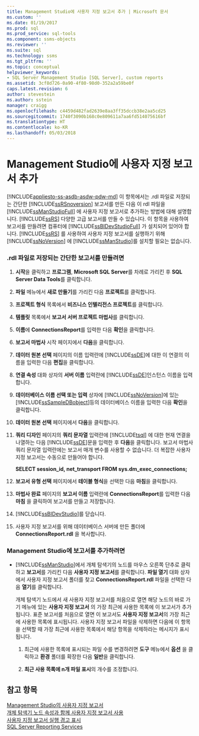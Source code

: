 ```yaml
---
title: Management Studio에 사용자 지정 보고서 추가 | Microsoft 문서
ms.custom: ''
ms.date: 01/19/2017
ms.prod: sql
ms.prod_service: sql-tools
ms.component: ssms-objects
ms.reviewer: ''
ms.suite: sql
ms.technology: ssms
ms.tgt_pltfrm: ''
ms.topic: conceptual
helpviewer_keywords:
- SQL Server Management Studio [SQL Server], custom reports
ms.assetid: 3cf8d726-0a90-4f80-98d0-352a2a59be0f
caps.latest.revision: 6
author: stevestein
ms.author: sstein
manager: craigg
ms.openlocfilehash: c4459d482fad2639e8aa3ff35dccb38e2aa5cd25
ms.sourcegitcommit: 1740f3090b168c0e809611a7aa6fd514075616bf
ms.translationtype: HT
ms.contentlocale: ko-KR
ms.lasthandoff: 05/03/2018
---
```

# <a name="add-a-custom-report-to-management-studio"></a>Management Studio에 사용자 지정 보고서 추가
[!INCLUDE[appliesto-ss-asdb-asdw-pdw-md](../../includes/appliesto-ss-asdb-asdw-pdw-md.md)]
이 항목에서는 .rdl 파일로 저장되는 간단한 [!INCLUDE[ssRSnoversion](../../includes/ssrsnoversion_md.md)] 보고서를 만든 다음 이 rdl 파일을 [!INCLUDE[ssManStudioFull](../../includes/ssmanstudiofull_md.md)] 에 사용자 지정 보고서로 추가하는 방법에 대해 설명합니다. [!INCLUDE[ssRS](../../includes/ssrs_md.md)] 다양한 고급 보고서를 만들 수 있습니다. 이 항목을 사용하여 보고서를 만들려면 컴퓨터에 [!INCLUDE[ssBIDevStudioFull](../../includes/ssbidevstudiofull_md.md)] 가 설치되어 있어야 합니다. [!INCLUDE[ssRS](../../includes/ssrs_md.md)] 를 사용하여 사용자 지정 보고서를 실행하기 위해 [!INCLUDE[ssNoVersion](../../includes/ssnoversion_md.md)] 에 [!INCLUDE[ssManStudio](../../includes/ssmanstudio_md.md)]를 설치할 필요는 없습니다.  
  
 
### <a name="to-create-a-simple-report-saved-as-an-rdl-file"></a>.rdl 파일로 저장되는 간단한 보고서를 만들려면  
  
1.  **시작**을 클릭하고 **프로그램**, **Microsoft SQL Server**를 차례로 가리킨 후 **SQL Server Data Tools**를 클릭합니다.  
  
2.  **파일** 메뉴에서 **새로 만들기**를 가리킨 다음 **프로젝트**를 클릭합니다.  
  
3.  **프로젝트 형식** 목록에서 **비즈니스 인텔리전스 프로젝트**를 클릭합니다.  
  
4.  **템플릿** 목록에서 **보고서 서버 프로젝트 마법사**를 클릭합니다.  
  
5.  **이름**에 **ConnectionsReport**를 입력한 다음 **확인**을 클릭합니다.  
  
6.  **보고서 마법사** 시작 페이지에서 **다음**을 클릭합니다.  
  
7.  **데이터 원본 선택** 페이지의 이름 입력란에 [!INCLUDE[ssDE](../../includes/ssde_md.md)]에 대한 이 연결의 이름을 입력한 다음 **편집**을 클릭합니다.  
  
8.  **연결 속성** 대화 상자의 **서버 이름** 입력란에 [!INCLUDE[ssDE](../../includes/ssde_md.md)]인스턴스 이름을 입력합니다.  
  
9. **데이터베이스 이름 선택 또는 입력** 상자에 [!INCLUDE[ssNoVersion](../../includes/ssnoversion_md.md)]에 있는 [!INCLUDE[ssSampleDBobject](../../includes/sssampledbobject_md.md)]등의 데이터베이스 이름을 입력한 다음 **확인**을 클릭합니다.  
  
10. **데이터 원본 선택** 페이지에서 **다음**을 클릭합니다.  
  
11. **쿼리 디자인** 페이지의 **쿼리 문자열** 입력란에 [!INCLUDE[tsql](../../includes/tsql_md.md)] 에 대한 현재 연결을 나열하는 다음 [!INCLUDE[ssDE](../../includes/ssde_md.md)]문을 입력한 후 **다음**을 클릭합니다. 보고서 마법사 쿼리 문자열 입력란에는 보고서 매개 변수를 사용할 수 없습니다. 더 복잡한 사용자 지정 보고서는 수동으로 만들어야 합니다.  
  
    **SELECT session_id, net_transport FROM sys.dm_exec_connections;**  
  
12. **보고서 유형 선택** 페이지에서 **테이블 형식**을 선택한 다음 **마침**을 클릭합니다.  
  
13. **마법사 완료** 페이지의 **보고서 이름** 입력란에 **ConnectionsReport**를 입력한 다음 **마침** 을 클릭하여 보고서를 만들고 저장합니다.  
  
14. [!INCLUDE[ssBIDevStudio](../../includes/ssbidevstudio_md.md)]를 닫습니다.  
  
15. 사용자 지정 보고서를 위해 데이터베이스 서버에 만든 폴더에 **ConnectionsReport.rdl** 을 복사합니다.  
  
### <a name="to-add-a-report-to-management-studio"></a>Management Studio에 보고서를 추가하려면  
  
-   [!INCLUDE[ssManStudio](../../includes/ssmanstudio_md.md)]에서 개체 탐색기의 노드를 마우스 오른쪽 단추로 클릭하고 **보고서**를 가리킨 다음 **사용자 지정 보고서**를 클릭합니다. **파일 열기** 대화 상자에서 사용자 지정 보고서 폴더를 찾고 **ConnectionsReport.rdl** 파일을 선택한 다음 **열기**를 클릭합니다.  
  
    개체 탐색기 노드에서 새 사용자 지정 보고서를 처음으로 열면 해당 노드의 바로 가기 메뉴에 있는 **사용자 지정 보고서** 의 가장 최근에 사용한 목록에 이 보고서가 추가됩니다. 표준 보고서를 처음으로 열면 이 보고서도 **사용자 지정 보고서**의 가장 최근에 사용한 목록에 표시됩니다. 사용자 지정 보고서 파일을 삭제하면 다음에 이 항목을 선택할 때 가장 최근에 사용한 목록에서 해당 항목을 삭제하라는 메시지가 표시됩니다.  
  
    1.  최근에 사용한 목록에 표시되는 파일 수를 변경하려면 **도구** 메뉴에서 **옵션** 을 클릭하고 **환경** 폴더를 확장한 다음 **일반**을 클릭합니다.  
  
    2.  **최근 사용 목록에 n개 파일 표시**의 개수를 조정합니다.  
  
## <a name="see-also"></a>참고 항목  
[Management Studio의 사용자 지정 보고서](../../ssms/object/custom-reports-in-management-studio.md)  
[개체 탐색기 노드 속성과 함께 사용자 지정 보고서 사용](../../ssms/object/use-custom-reports-with-object-explorer-node-properties.md)  
[사용자 지정 보고서 실행 경고 표시](../../ssms/object/unsuppress-run-custom-report-warnings.md)  
[SQL Server Reporting Services](http://msdn.microsoft.com/en-us/b8d18d3d-9db0-43e7-8286-7b46cc3a37ed)  
  
